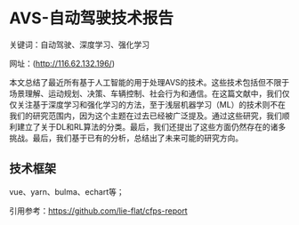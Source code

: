 # AVS-自动驾驶技术报告

关键词：自动驾驶、深度学习、强化学习

网址：(http://116.62.132.196/)

​        本文总结了最近所有基于人工智能的用于处理AVS的技术。这些技术包括但不限于场景理解、运动规划、决策、车辆控制、社会行为和通信。在这篇文献中，我们仅仅关注基于深度学习和强化学习的方法，至于浅层机器学习（ML）的技术则不在我们的研究范围内，因为这个主题在过去已经被广泛提及。通过这些研究，我们顺利建立了关于DL和RL算法的分类。最后，我们还提出了这些方面仍然存在的诸多挑战。最后，我们基于已有的分析，总结出了未来可能的研究方向。

## 技术框架

vue、yarn、bulma、echart等；

引用参考：https://github.com/lie-flat/cfps-report

